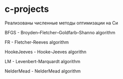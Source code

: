 # c-projects

Реализованы численные методы оптимизации на Си

BFGS - Broyden–Fletcher–Goldfarb–Shanno algorithm

FR - Fletcher-Reeves algorithm

HookeJeeves - Hooke-Jeeves algorithn

LM - Levenbert-Marquardt algorithm

NelderMead - NelderMead algorithm
